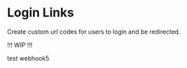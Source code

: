 # Login Links

Create custom url codes for users to login and be redirected.

!!! WIP !!!

test webhook5
